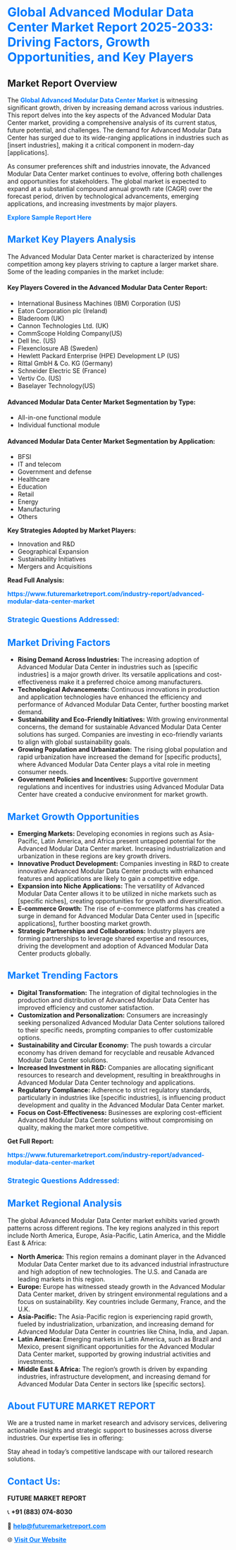 <h1 style="color: #007BFF;">Global Advanced Modular Data Center Market Report 2025-2033: Driving Factors, Growth Opportunities, and Key Players</h1>

<section id="overview">
<h2>Market Report Overview</h2>
<p>The <a href="https://www.futuremarketreport.com/industry-report/advanced-modular-data-center-market" style="color: #007BFF; text-decoration: none;"><strong>Global Advanced Modular Data Center Market</strong></a> is witnessing significant growth, driven by increasing demand across various industries. This report delves into the key aspects of the Advanced Modular Data Center market, providing a comprehensive analysis of its current status, future potential, and challenges. The demand for Advanced Modular Data Center has surged due to its wide-ranging applications in industries such as [insert industries], making it a critical component in modern-day [applications].</p>
<p>As consumer preferences shift and industries innovate, the Advanced Modular Data Center market continues to evolve, offering both challenges and opportunities for stakeholders. The global market is expected to expand at a substantial compound annual growth rate (CAGR) over the forecast period, driven by technological advancements, emerging applications, and increasing investments by major players.</p>
</section>

<section id="overview">
<p><a href="https://www.futuremarketreport.com/request-sample/reportId=46449" style="color: #007BFF; text-decoration: none;"><strong>Explore Sample Report Here</strong></a></p>
</section>

<section id="key-players">
<h2 style="color: #007BFF;">Market Key Players Analysis</h2>
<p>The Advanced Modular Data Center market is characterized by intense competition among key players striving to capture a larger market share. Some of the leading companies in the market include:</p>
<h4>Key Players Covered in the Advanced Modular Data Center Report:</h4>
<ul><li>International Business Machines (IBM) Corporation (US)</li><li>Eaton Corporation plc (Ireland)</li><li>Bladeroom (UK)</li><li>Cannon Technologies Ltd. (UK)</li><li>CommScope Holding Company(US)</li><li>Dell Inc. (US)</li><li>Flexenclosure AB (Sweden)</li><li>Hewlett Packard Enterprise (HPE) Development LP (US)</li><li>Rittal GmbH &amp; Co. KG (Germany)</li><li>Schneider Electric SE (France)</li><li>Vertiv Co. (US)</li><li>Baselayer Technology(US)</li></ul>
<h4>Advanced Modular Data Center Market Segmentation by Type:</h4>
<ul><li>All-in-one functional module</li><li>Individual functional module</li></ul>

<h4>Advanced Modular Data Center Market Segmentation by Application:</h4>
<ul><li>BFSI</li><li>IT and telecom</li><li>Government and defense</li><li>Healthcare</li><li>Education</li><li>Retail</li><li>Energy</li><li>Manufacturing</li><li>Others</li></ul>
<p><strong>Key Strategies Adopted by Market Players:</strong></p>
<ul>
<li>Innovation and R&D</li>
<li>Geographical Expansion</li>
<li>Sustainability Initiatives</li>
<li>Mergers and Acquisitions</li>
</ul>
</section>

<section>
<p><strong>Read Full Analysis: </strong></p><a href="https://www.futuremarketreport.com/industry-report/advanced-modular-data-center-market" style="color: #007BFF; text-decoration: none;"><strong>https://www.futuremarketreport.com/industry-report/advanced-modular-data-center-market</strong></a>
<h3 style="color: #007BFF;">Strategic Questions Addressed:</h3>
</section>

<section id="driving-factors">
<h2 style="color: #007BFF;">Market Driving Factors</h2>
<ul>
<li><strong>Rising Demand Across Industries:</strong> The increasing adoption of Advanced Modular Data Center in industries such as [specific industries] is a major growth driver. Its versatile applications and cost-effectiveness make it a preferred choice among manufacturers.</li>
<li><strong>Technological Advancements:</strong> Continuous innovations in production and application technologies have enhanced the efficiency and performance of Advanced Modular Data Center, further boosting market demand.</li>
<li><strong>Sustainability and Eco-Friendly Initiatives:</strong> With growing environmental concerns, the demand for sustainable Advanced Modular Data Center solutions has surged. Companies are investing in eco-friendly variants to align with global sustainability goals.</li>
<li><strong>Growing Population and Urbanization:</strong> The rising global population and rapid urbanization have increased the demand for [specific products], where Advanced Modular Data Center plays a vital role in meeting consumer needs.</li>
<li><strong>Government Policies and Incentives:</strong> Supportive government regulations and incentives for industries using Advanced Modular Data Center have created a conducive environment for market growth.</li>
</ul>
</section>

<section id="growth-opportunities">
<h2 style="color: #007BFF;">Market Growth Opportunities</h2>
<ul>
<li><strong>Emerging Markets:</strong> Developing economies in regions such as Asia-Pacific, Latin America, and Africa present untapped potential for the Advanced Modular Data Center market. Increasing industrialization and urbanization in these regions are key growth drivers.</li>
<li><strong>Innovative Product Development:</strong> Companies investing in R&D to create innovative Advanced Modular Data Center products with enhanced features and applications are likely to gain a competitive edge.</li>
<li><strong>Expansion into Niche Applications:</strong> The versatility of Advanced Modular Data Center allows it to be utilized in niche markets such as [specific niches], creating opportunities for growth and diversification.</li>
<li><strong>E-commerce Growth:</strong> The rise of e-commerce platforms has created a surge in demand for Advanced Modular Data Center used in [specific applications], further boosting market growth.</li>
<li><strong>Strategic Partnerships and Collaborations:</strong> Industry players are forming partnerships to leverage shared expertise and resources, driving the development and adoption of Advanced Modular Data Center products globally.</li>
</ul>
</section>

<section id="trending-factors">
<h2 style="color: #007BFF;">Market Trending Factors</h2>
<ul>
<li><strong>Digital Transformation:</strong> The integration of digital technologies in the production and distribution of Advanced Modular Data Center has improved efficiency and customer satisfaction.</li>
<li><strong>Customization and Personalization:</strong> Consumers are increasingly seeking personalized Advanced Modular Data Center solutions tailored to their specific needs, prompting companies to offer customizable options.</li>
<li><strong>Sustainability and Circular Economy:</strong> The push towards a circular economy has driven demand for recyclable and reusable Advanced Modular Data Center solutions.</li>
<li><strong>Increased Investment in R&D:</strong> Companies are allocating significant resources to research and development, resulting in breakthroughs in Advanced Modular Data Center technology and applications.</li>
<li><strong>Regulatory Compliance:</strong> Adherence to strict regulatory standards, particularly in industries like [specific industries], is influencing product development and quality in the Advanced Modular Data Center market.</li>
<li><strong>Focus on Cost-Effectiveness:</strong> Businesses are exploring cost-efficient Advanced Modular Data Center solutions without compromising on quality, making the market more competitive.</li>
</ul>
</section>

<section>
<p><strong>Get Full Report: </strong></p><a href="https://www.futuremarketreport.com/industry-report/advanced-modular-data-center-market" style="color: #007BFF; text-decoration: none;"><strong>https://www.futuremarketreport.com/industry-report/advanced-modular-data-center-market</strong></a>
<h3 style="color: #007BFF;">Strategic Questions Addressed:</h3>
</section>


<section id="regional-analysis">
<h2 style="color: #007BFF;">Market Regional Analysis</h2>
<p>The global Advanced Modular Data Center market exhibits varied growth patterns across different regions. The key regions analyzed in this report include North America, Europe, Asia-Pacific, Latin America, and the Middle East & Africa:</p>
<ul>
<li><strong>North America:</strong> This region remains a dominant player in the Advanced Modular Data Center market due to its advanced industrial infrastructure and high adoption of new technologies. The U.S. and Canada are leading markets in this region.</li>
<li><strong>Europe:</strong> Europe has witnessed steady growth in the Advanced Modular Data Center market, driven by stringent environmental regulations and a focus on sustainability. Key countries include Germany, France, and the U.K.</li>
<li><strong>Asia-Pacific:</strong> The Asia-Pacific region is experiencing rapid growth, fueled by industrialization, urbanization, and increasing demand for Advanced Modular Data Center in countries like China, India, and Japan.</li>
<li><strong>Latin America:</strong> Emerging markets in Latin America, such as Brazil and Mexico, present significant opportunities for the Advanced Modular Data Center market, supported by growing industrial activities and investments.</li>
<li><strong>Middle East & Africa:</strong> The region’s growth is driven by expanding industries, infrastructure development, and increasing demand for Advanced Modular Data Center in sectors like [specific sectors].</li>
</ul>
</section>

<footer>
<h2 style="color: #007BFF;">About FUTURE MARKET REPORT</h2>
<p>We are a trusted name in market research and advisory services, delivering actionable insights and strategic support to businesses across diverse industries. Our expertise lies in offering:</p>

<p>Stay ahead in today’s competitive landscape with our tailored research solutions.</p>

<h2 style="color: #007BFF;">Contact Us:</h2>
<p><strong>FUTURE MARKET REPORT</strong></p>
<p>📞 <strong>+91 (883) 074-8030</strong></p>
<p>📧 <strong><a href="mailto:help@futuremarketreport.com" style="color: #007BFF;">help@futuremarketreport.com</a></strong></p>
<p>🌐 <strong><a href="https://www.futuremarketreport.com/" style="color: #007BFF;">Visit Our Website</a></strong></p>
</footer>